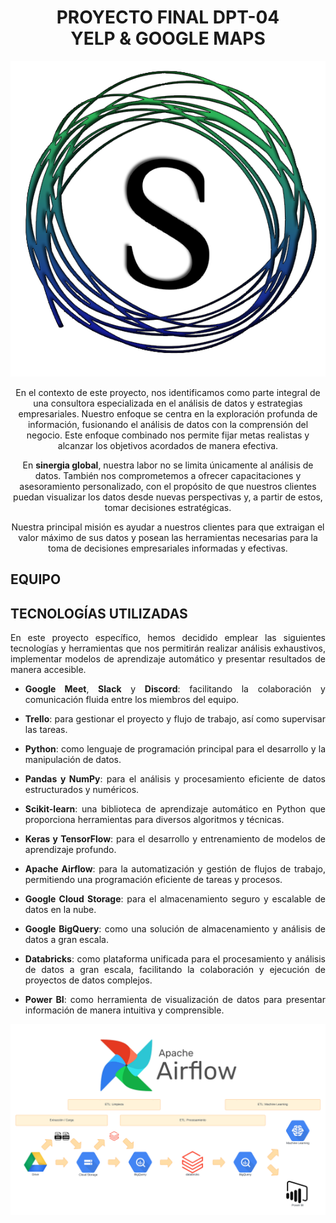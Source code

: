 <div align="center">
<h1>
PROYECTO FINAL DPT-04
</br>
YELP & GOOGLE MAPS
</h1>

![Logo-sinergia-global](Imagenes/SG-logo.png)


En el contexto de este proyecto, nos identificamos como parte integral de una consultora especializada en el análisis de datos y estrategias empresariales. Nuestro enfoque se centra en la exploración profunda de información, fusionando el análisis de datos con la comprensión del negocio. Este enfoque combinado nos permite fijar metas realistas y alcanzar los objetivos acordados de manera efectiva.

En **sinergia global**, nuestra labor no se limita únicamente al análisis de datos. También nos comprometemos a ofrecer capacitaciones y asesoramiento personalizado, con el propósito de que nuestros clientes puedan visualizar los datos desde nuevas perspectivas y, a partir de estos, tomar decisiones estratégicas.

Nuestra principal misión es ayudar a nuestros clientes para que extraigan el valor máximo de sus datos y posean las herramientas necesarias para la toma de decisiones empresariales informadas y efectivas.
</div>
<div align="justify">

## EQUIPO







## TECNOLOGÍAS UTILIZADAS

En este proyecto específico, hemos decidido emplear las siguientes tecnologías y herramientas que nos permitirán realizar análisis exhaustivos, implementar modelos de aprendizaje automático y presentar resultados de manera accesible.

+ **Google Meet**, **Slack** y **Discord**: facilitando la colaboración y comunicación fluida entre los miembros del equipo.
+ **Trello**: para gestionar el proyecto y flujo de trabajo, así como supervisar las tareas.

+ **Python**: como lenguaje de programación principal para el desarrollo y la manipulación de datos.
+ **Pandas y NumPy**: para el análisis y procesamiento eficiente de datos estructurados y numéricos.
+ **Scikit-learn**: una biblioteca de aprendizaje automático en Python que proporciona herramientas para diversos algoritmos y técnicas.
+ **Keras y TensorFlow**: para el desarrollo y entrenamiento de modelos de aprendizaje profundo.

+ **Apache Airflow**: para la automatización y gestión de flujos de trabajo, permitiendo una programación eficiente de tareas y procesos.
+ **Google Cloud Storage**: para el almacenamiento seguro y escalable de datos en la nube.
+ **Google BigQuery**: como una solución de almacenamiento y análisis de datos a gran escala.
+ **Databricks**: como plataforma unificada para el procesamiento y análisis de datos a gran escala, facilitando la colaboración y ejecución de proyectos de datos complejos.
+ **Power BI**: como herramienta de visualización de datos para presentar información de manera intuitiva y comprensible.

![Arquitectura-utilizada](Imagenes/Arquitectura.png)


